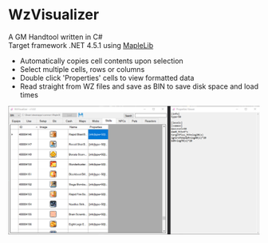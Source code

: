 # WzVisualizer
A GM Handtool written in C#  
Target framework .NET 4.5.1 using [MapleLib](https://github.com/haha01haha01/MapleLib/tree/59b31c04d2327d8d6a3f37c2b6907d9d817c66ab) 

- Automatically copies cell contents upon selection
- Select multiple cells, rows or columns
- Double click 'Properties' cells to view formatted data
- Read straight from WZ files and save as BIN to save disk space and load times

![application screenshot](https://raw.githubusercontent.com/izarooni/WzVisualizer/master/WzVisualizer/Resources/screenshot1.png)
